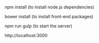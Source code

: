  npm install (to install node.js dependencies)
 
 bower install (to install front-end packages)
 
 npm run gulp (to start the server)
 
 http://localhost:3000
